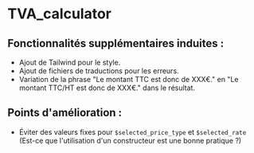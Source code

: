 # TVA_calculator

## Fonctionnalités supplémentaires induites :
- Ajout de Tailwind pour le style.
- Ajout de fichiers de traductions pour les erreurs.
- Variation de la phrase "Le montant TTC est donc de XXX€." en "Le montant TTC/HT est donc de XXX€." dans le résultat.

## Points d'amélioration :
- Éviter des valeurs fixes pour `$selected_price_type` et `$selected_rate` (Est-ce que l'utilisation d'un constructeur est une bonne pratique ?)
